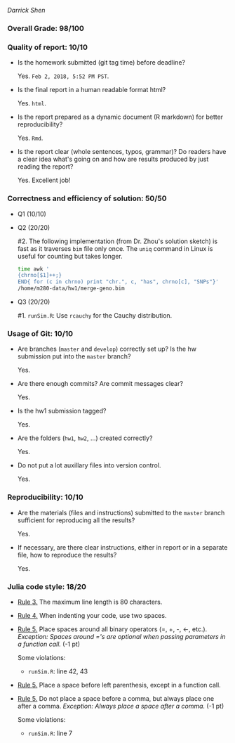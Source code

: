 *Darrick Shen*

### Overall Grade: 98/100

### Quality of report: 10/10

-   Is the homework submitted (git tag time) before deadline?

    Yes. `Feb 2, 2018, 5:52 PM PST`.

-   Is the final report in a human readable format html?

    Yes. `html`.

-   Is the report prepared as a dynamic document (R markdown) for better reproducibility?

    Yes. `Rmd`.

-   Is the report clear (whole sentences, typos, grammar)? Do readers have a clear idea what's going on and how are results produced by just reading the report?

    Yes. Excellent job!

### Correctness and efficiency of solution: 50/50

-   Q1 (10/10)

-   Q2 (20/20)

    \#2. The following implementation (from Dr. Zhou's solution sketch) is fast as it traverses `bim` file only once. The `uniq` command in Linux is useful for counting but takes longer.

    ``` bash
    time awk '
    {chrno[$1]++;} 
    END{ for (c in chrno) print "chr.", c, "has", chrno[c], "SNPs"}'                                   
    /home/m280-data/hw1/merge-geno.bim
    ```

-   Q3 (20/20)

    \#1. `runSim.R`: Use `rcauchy` for the Cauchy distribution.

### Usage of Git: 10/10

-   Are branches (`master` and `develop`) correctly set up? Is the hw submission put into the `master` branch?

    Yes.

-   Are there enough commits? Are commit messages clear?

    Yes.

-   Is the hw1 submission tagged?

    Yes.

-   Are the folders (`hw1`, `hw2`, ...) created correctly?

    Yes.

-   Do not put a lot auxillary files into version control.

    Yes.

### Reproducibility: 10/10

-   Are the materials (files and instructions) submitted to the `master` branch sufficient for reproducing all the results?

    Yes.

-   If necessary, are there clear instructions, either in report or in a separate file, how to reproduce the results?

    Yes.

### Julia code style: 18/20

-   [Rule 3.](https://google.github.io/styleguide/Rguide.xml#linelength) The maximum line length is 80 characters.

-   [Rule 4.](https://google.github.io/styleguide/Rguide.xml#indentation) When indenting your code, use two spaces.

-   [Rule 5.](https://google.github.io/styleguide/Rguide.xml#spacing) Place spaces around all binary operators (=, +, -, &lt;-, etc.). *Exception: Spaces around ='s are optional when passing parameters in a function call.* (-1 pt)

    Some violations:
    -   `runSim.R`: line 42, 43

-   [Rule 5.](https://google.github.io/styleguide/Rguide.xml#spacing) Place a space before left parenthesis, except in a function call.

-   [Rule 5.](https://google.github.io/styleguide/Rguide.xml#spacing) Do not place a space before a comma, but always place one after a comma. *Exception: Always place a space after a comma.* (-1 pt)

    Some violations:
    -   `runSim.R`: line 7
